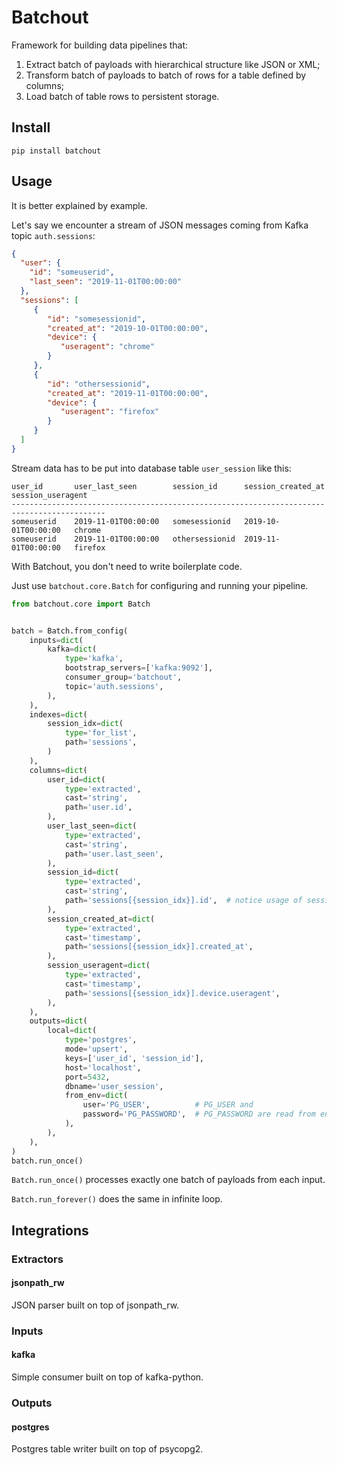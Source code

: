 # Batchout

Framework for building data pipelines that: 

1. Extract batch of payloads with hierarchical structure like JSON or XML;
2. Transform batch of payloads to batch of rows for a table defined by columns;
3. Load batch of table rows to persistent storage.

## Install

`pip install batchout`

## Usage

It is better explained by example.

Let's say we encounter a stream of JSON messages coming from Kafka topic `auth.sessions`:

```json
{
  "user": {
    "id": "someuserid",
    "last_seen": "2019-11-01T00:00:00"
  },
  "sessions": [
     {
        "id": "somesessionid",
        "created_at": "2019-10-01T00:00:00",
        "device": {
           "useragent": "chrome"
        }
     },
     {
        "id": "othersessionid",
        "created_at": "2019-11-01T00:00:00",
        "device": {
           "useragent": "firefox"
        }
     }
  ]
}
```

Stream data has to be put into database table `user_session` like this:

```
user_id       user_last_seen        session_id      session_created_at    session_useragent
-------------------------------------------------------------------------------------------
someuserid    2019-11-01T00:00:00   somesessionid   2019-10-01T00:00:00   chrome
someuserid    2019-11-01T00:00:00   othersessionid  2019-11-01T00:00:00   firefox
```

With Batchout, you don't need to write boilerplate code.

Just use `batchout.core.Batch` for configuring and running your pipeline.

```python
from batchout.core import Batch


batch = Batch.from_config(
    inputs=dict(
        kafka=dict(
            type='kafka',
            bootstrap_servers=['kafka:9092'],
            consumer_group='batchout',
            topic='auth.sessions',
        ),
    ),
    indexes=dict(
        session_idx=dict(
            type='for_list',
            path='sessions',
        )
    ),
    columns=dict(
        user_id=dict(
            type='extracted',
            cast='string',
            path='user.id',
        ),
        user_last_seen=dict(
            type='extracted',
            cast='string',
            path='user.last_seen',
        ),
        session_id=dict(
            type='extracted',
            cast='string',
            path='sessions[{session_idx}].id',  # notice usage of session_idx defined as index above
        ),
        session_created_at=dict(
            type='extracted',
            cast='timestamp',
            path='sessions[{session_idx}].created_at',
        ),
        session_useragent=dict(
            type='extracted',
            cast='timestamp',
            path='sessions[{session_idx}].device.useragent',
        ),
    ),
    outputs=dict(
        local=dict(
            type='postgres',
            mode='upsert',
            keys=['user_id', 'session_id'],
            host='localhost',
            port=5432,
            dbname='user_session',
            from_env=dict(
                user='PG_USER',          # PG_USER and
                password='PG_PASSWORD',  # PG_PASSWORD are read from environment
            ),
        ),
    ),
)
batch.run_once()
```

`Batch.run_once()` processes exactly one batch of payloads from each input.

`Batch.run_forever()` does the same in infinite loop.

## Integrations

### Extractors

#### jsonpath_rw

JSON parser built on top of jsonpath_rw.

### Inputs

#### kafka

Simple consumer built on top of kafka-python.

### Outputs

#### postgres

Postgres table writer built on top of psycopg2.
